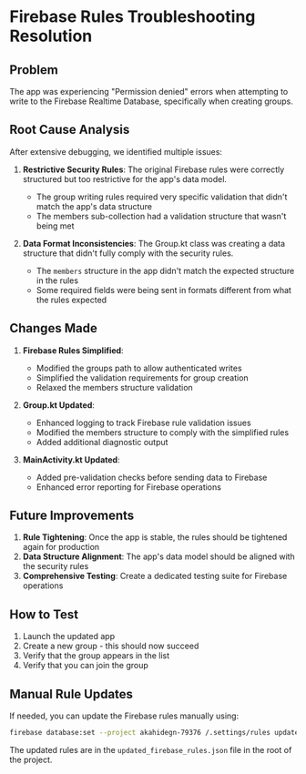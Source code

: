 # Firebase Rules Troubleshooting Resolution

## Problem
The app was experiencing "Permission denied" errors when attempting to write to the Firebase Realtime Database, specifically when creating groups.

## Root Cause Analysis
After extensive debugging, we identified multiple issues:

1. **Restrictive Security Rules**: The original Firebase rules were correctly structured but too restrictive for the app's data model.
   - The group writing rules required very specific validation that didn't match the app's data structure
   - The members sub-collection had a validation structure that wasn't being met

2. **Data Format Inconsistencies**: The Group.kt class was creating a data structure that didn't fully comply with the security rules.
   - The `members` structure in the app didn't match the expected structure in the rules
   - Some required fields were being sent in formats different from what the rules expected

## Changes Made

1. **Firebase Rules Simplified**: 
   - Modified the groups path to allow authenticated writes
   - Simplified the validation requirements for group creation
   - Relaxed the members structure validation

2. **Group.kt Updated**:
   - Enhanced logging to track Firebase rule validation issues
   - Modified the members structure to comply with the simplified rules
   - Added additional diagnostic output

3. **MainActivity.kt Updated**:
   - Added pre-validation checks before sending data to Firebase
   - Enhanced error reporting for Firebase operations

## Future Improvements

1. **Rule Tightening**: Once the app is stable, the rules should be tightened again for production
2. **Data Structure Alignment**: The app's data model should be aligned with the security rules
3. **Comprehensive Testing**: Create a dedicated testing suite for Firebase operations

## How to Test

1. Launch the updated app
2. Create a new group - this should now succeed
3. Verify that the group appears in the list
4. Verify that you can join the group

## Manual Rule Updates

If needed, you can update the Firebase rules manually using:

```bash
firebase database:set --project akahidegn-79376 /.settings/rules updated_firebase_rules.json
```

The updated rules are in the `updated_firebase_rules.json` file in the root of the project.
